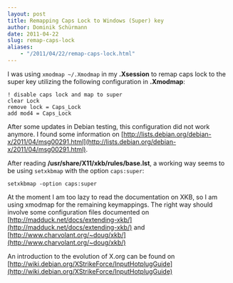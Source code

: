 ```yaml
---
layout: post
title: Remapping Caps Lock to Windows (Super) key
author: Dominik Schürmann
date: 2011-04-22
slug: remap-caps-lock
aliases:
    - "/2011/04/22/remap-caps-lock.html"
---
```


I was using ``xmodmap ~/.Xmodmap`` in my **.Xsession** to remap caps lock to the super key utilizing the following configuration in **.Xmodmap**:

```
! disable caps lock and map to super
clear Lock
remove lock = Caps_Lock
add mod4 = Caps_Lock
```

After some updates in Debian testing, this configuration did not work anymore.
I found some information on [http://lists.debian.org/debian-x/2011/04/msg00291.html](http://lists.debian.org/debian-x/2011/04/msg00291.html).

After reading **/usr/share/X11/xkb/rules/base.lst**, a working way seems to be using ``setxkbmap`` with the option ``caps:super``:

```
setxkbmap -option caps:super
```

At the moment I am too lazy to read the documentation on XKB, so I am using xmodmap for the remaining keymappings. The right way should involve some configuration files documented on [http://madduck.net/docs/extending-xkb/](http://madduck.net/docs/extending-xkb/) and [http://www.charvolant.org/~doug/xkb/](http://www.charvolant.org/~doug/xkb/)

An introduction to the evolution of X.org can be found on [http://wiki.debian.org/XStrikeForce/InputHotplugGuide](http://wiki.debian.org/XStrikeForce/InputHotplugGuide)

